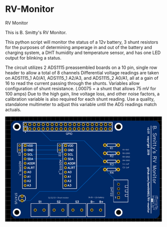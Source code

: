 # RV-Monitor
RV Monitor

This is B. Smitty's RV Monitor.

This python script will monitor the status of a 12v battery, 3 shunt resistors for the purposes of determining amperage in and out
of the battery and charging system, a DHT humidity and temperature sensor, and has one LED output for blinking a status.

The circuit utilizes 2 ADS1115 preassembled boards on a 10 pin, single row header to allow a total of 8 channels
Differential voltage readings are taken on ADS1115_1 A0/A1, ADS1115_1 A2/A3, and ADS1115_2 A0/A1, all at a gain of 16  to read the
current passing through the shunts. Variables allow configuration of shunt resistance. (.00075 = a shunt that allows 75 mV for 100 amps)
Due to the high gain, line voltage loss, and other noise factors, a calibration variable is also required for each shunt reading. Use a 
quality, standalone multimeter to adjust this variable until the ADS readings match actuals.


![Image of PCB photo](https://raw.githubusercontent.com/bsmith993/RV-Monitor/master/BSRVMv2.01_PCB_photo.png)

